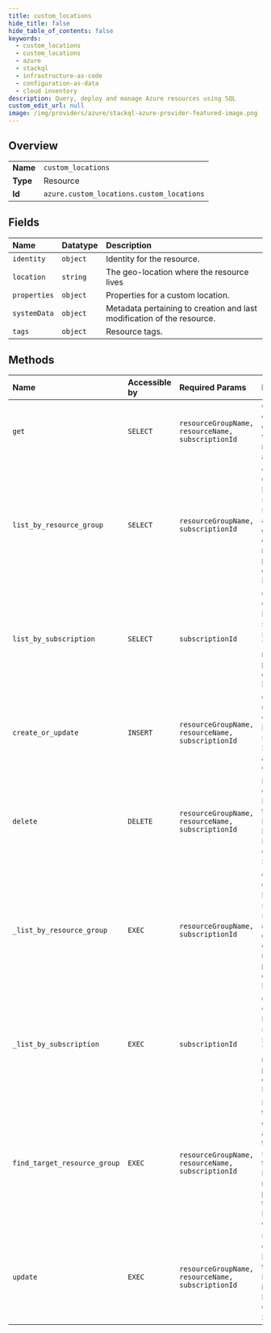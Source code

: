 ```yaml
---
title: custom_locations
hide_title: false
hide_table_of_contents: false
keywords:
  - custom_locations
  - custom_locations
  - azure    
  - stackql
  - infrastructure-as-code
  - configuration-as-data
  - cloud inventory
description: Query, deploy and manage Azure resources using SQL
custom_edit_url: null
image: /img/providers/azure/stackql-azure-provider-featured-image.png
---
```

  
    

## Overview
<table><tbody>
<tr><td><b>Name</b></td><td><code>custom_locations</code></td></tr>
<tr><td><b>Type</b></td><td>Resource</td></tr>
<tr><td><b>Id</b></td><td><code>azure.custom_locations.custom_locations</code></td></tr>
</tbody></table>

## Fields
| Name | Datatype | Description |
|:-----|:---------|:------------|
| `identity` | `object` | Identity for the resource. |
| `location` | `string` | The geo-location where the resource lives |
| `properties` | `object` | Properties for a custom location. |
| `systemData` | `object` | Metadata pertaining to creation and last modification of the resource. |
| `tags` | `object` | Resource tags. |
## Methods
| Name | Accessible by | Required Params | Description |
|:-----|:--------------|:----------------|:------------|
| `get` | `SELECT` | `resourceGroupName, resourceName, subscriptionId` | Gets the details of the customLocation with a specified resource group and name. |
| `list_by_resource_group` | `SELECT` | `resourceGroupName, subscriptionId` | Gets a list of Custom Locations in the specified subscription and resource group. The operation returns properties of each Custom Location. |
| `list_by_subscription` | `SELECT` | `subscriptionId` | Gets a list of Custom Locations in the specified subscription. The operation returns properties of each Custom Location |
| `create_or_update` | `INSERT` | `resourceGroupName, resourceName, subscriptionId` | Creates or updates a Custom Location in the specified Subscription and Resource Group |
| `delete` | `DELETE` | `resourceGroupName, resourceName, subscriptionId` | Deletes the Custom Location with the specified Resource Name, Resource Group, and Subscription Id. |
| `_list_by_resource_group` | `EXEC` | `resourceGroupName, subscriptionId` | Gets a list of Custom Locations in the specified subscription and resource group. The operation returns properties of each Custom Location. |
| `_list_by_subscription` | `EXEC` | `subscriptionId` | Gets a list of Custom Locations in the specified subscription. The operation returns properties of each Custom Location |
| `find_target_resource_group` | `EXEC` | `resourceGroupName, resourceName, subscriptionId` | Returns the target resource group associated with the resource sync rules of the Custom Location that match the rules passed in with the Find Target Resource Group Request. |
| `update` | `EXEC` | `resourceGroupName, resourceName, subscriptionId` | Updates a Custom Location with the specified Resource Name in the specified Resource Group and Subscription. |
